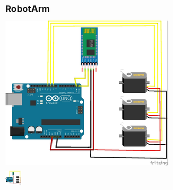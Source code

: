 # RobotArm

![My image](https://github.com/RCarapinha/RobotArm/blob/master/Images/Arduino.png?raw=true)

<img src="https://github.com/RCarapinha/RobotArm/blob/master/Images/Arduino.png" width="48">
